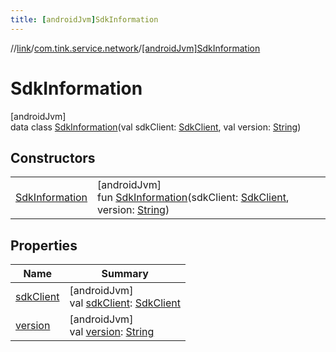 ```yaml
---
title: [androidJvm]SdkInformation
---
```

//[link](../../../index.html)/[com.tink.service.network](../index.html)/[[androidJvm]SdkInformation](index.html)



# SdkInformation



[androidJvm]\
data class [SdkInformation](index.html)(val sdkClient: [SdkClient](../[android-jvm]-sdk-client/index.html), val version: [String](https://kotlinlang.org/api/latest/jvm/stdlib/kotlin/-string/index.html))



## Constructors


| | |
|---|---|
| [SdkInformation](-sdk-information.html) | [androidJvm]<br>fun [SdkInformation](-sdk-information.html)(sdkClient: [SdkClient](../[android-jvm]-sdk-client/index.html), version: [String](https://kotlinlang.org/api/latest/jvm/stdlib/kotlin/-string/index.html)) |


## Properties


| Name | Summary |
|---|---|
| [sdkClient](sdk-client.html) | [androidJvm]<br>val [sdkClient](sdk-client.html): [SdkClient](../[android-jvm]-sdk-client/index.html) |
| [version](version.html) | [androidJvm]<br>val [version](version.html): [String](https://kotlinlang.org/api/latest/jvm/stdlib/kotlin/-string/index.html) |

